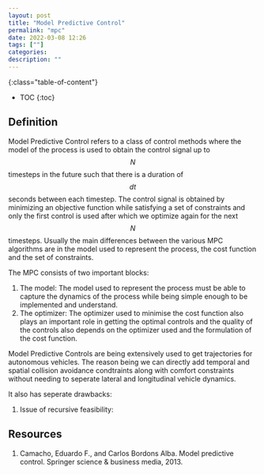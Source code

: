 ```yaml
---
layout: post
title: "Model Predictive Control"
permalink: "mpc"
date: 2022-03-08 12:26
tags: [""]
categories:
description: ""
---
```


{:class="table-of-content"}
* TOC 
{:toc}

## Definition

Model Predictive Control refers to a class of control methods where the model of
the process is used to obtain the control signal up to $$N$$ timesteps in the
future such that there is a duration of $$dt$$ seconds between each timestep.
The control signal is obtained by minimizing an objective function while
satisfying a set of constraints and only the first control is used after which
we optimize again for the next $$N$$ timesteps. Usually the main differences
between the various MPC algorithms are in the model used to represent the
process, the cost function and the set of constraints.

The MPC consists of two important blocks:
1. The model: The model used to represent the process must be able to capture
   the dynamics of the process while being simple enough to be implemented and
   understand.
2. The optimizer: The optimizer used to minimise the cost function also plays an
   important role in getting the optimal controls and the quality of the
   controls also depends on the optimizer used and the formulation of the cost
   function.

Model Predictive Controls are being extensively used to get trajectories for
autonomous vehicles. The reason being we can directly add temporal and spatial
collision avoidance condtraints along with comfort constraints without needing
to seperate lateral and longitudinal vehicle dynamics.

It also has seperate drawbacks:

1. Issue of recursive feasibility:


## Resources

1. Camacho, Eduardo F., and Carlos Bordons Alba. Model predictive control.
   Springer science & business media, 2013.
